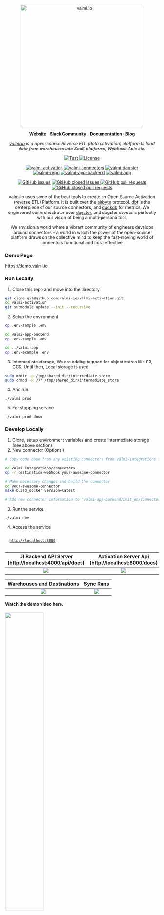 <p align="center">
  <a href="https://valmi.io"><img width="400" src="https://blog.valmi.io/content/images/2023/06/valmilogo-1.png" alt="valmi.io"></a>
</p>

<p align="center">
  <b>
    <a href="https://www.valmi.io">Website</a>
    ·
    <a href="https://www.valmi.io/slack">Slack Community</a>
    ·
    <a href="https://docs.valmi.io">Documentation</a>
    ·
    <a href="https://blog.valmi.io">Blog</a>
  </b>
</p>

<p align="center">
    <em> <a href="https://valmi.io">valmi.io</a> is a open-source Reverse ETL (data activation) platform to load data from warehouses into SaaS platforms, Webhook Apis etc.</em>
</p>
<p align="center">
<a href="https://github.com/valmi-io/valmi-activation/stargazers/" target="_blank">
    <img src="https://img.shields.io/github/stars/valmi-io/valmi-activation?style=social&label=Star&maxAge=10000" alt="Test">
</a>
<a href="https://github.com/valmi-io/valmi-activation/blob/main/LICENSE.md" target="_blank">
    <img src="https://img.shields.io/static/v1?label=license&message=MIT&color=white" alt="License">
</a>
</p>
<div align="center" >

[![valmi-activation](https://github.com/valmi-io/valmi-activation/actions/workflows/valmi-activation-docker-image-action.yml/badge.svg)](https://github.com/valmi-io/valmi-activation/actions/workflows/valmi-activation-docker-image-action.yml) [![valmi-connectors](https://github.com/valmi-io/valmi-activation/actions/workflows/valmi-connectors-docker-image-action.yml/badge.svg)](https://github.com/valmi-io/valmi-activation/actions/workflows/valmi-connectors-docker-image-action.yml) [![valmi-dagster](https://github.com/valmi-io/valmi-activation/actions/workflows/valmi-dagster-docker-image-action.yml/badge.svg)](https://github.com/valmi-io/valmi-activation/actions/workflows/valmi-dagster-docker-image-action.yml) 
<br/>
[![valmi-repo](https://github.com/valmi-io/valmi-activation/actions/workflows/valmi-repo-docker-image-action.yml/badge.svg)](https://github.com/valmi-io/valmi-activation/actions/workflows/valmi-repo-docker-image-action.yml) [![valmi-app-backend](https://github.com/valmi-io/valmi-app-backend/actions/workflows/valmi-app-backend-docker-image-action.yml/badge.svg)](https://github.com/valmi-io/valmi-app-backend/actions/workflows/valmi-app-backend-docker-image-action.yml) [![valmi-app](https://github.com/valmi-io/valmi-app/actions/workflows/valmi-app-docker-image-action.yml/badge.svg)](https://github.com/valmi-io/valmi-app/actions/workflows/valmi-app-docker-image-action.yml)

  
<a href="/../../issues?q=is%3Aopen+is%3Aissue"> <img alt="GitHub issues" src="https://img.shields.io/github/issues-raw/valmi-io/valmi-activation?color=%23238636"></a> <a href="/../../issues?q=is%3Aissue+is%3Aclosed"> <img alt="GitHub closed issues" src="https://img.shields.io/github/issues-closed-raw/valmi-io/valmi-activation?color=%238957e5"> </a> <a href="/../../pulls?q=is%3Aopen+is%3Apr"> <img alt="GitHub pull requests" src="https://img.shields.io/github/issues-pr-raw/valmi-io/valmi-activation"> </a> <a href="/../../pulls?q=is%3Apr+is%3Aclosed"> <img alt="GitHub closed pull requests" src="https://img.shields.io/github/issues-pr-closed-raw/valmi-io/valmi-activation?color=%238957e5"> </a>
  
</div>
<p align="center">valmi.io uses some of the best tools to create an Open Source Activation (reverse ETL) Platform. It is built over the <a href="https://airbyte.com/">airbyte</a> protocol. <a href="https://www.getdbt.com/">dbt</a> is the centerpiece of our source connectors, and <a href="https://duckdb.org/">duckdb</a> for metrics. We engineered our orchestrator over <a href="https://dagster.io/">dagster</a>, and dagster dovetails perfectly with our vision of being a multi-persona tool.  </p>
  
 <p align="center">We envision a world where a vibrant community of engineers develops around connectors - a world in which the power of the open-source platform draws on the collective mind to keep the fast-moving world of connectors functional and cost-effective.</p>

### Demo Page
https://demo.valmi.io

### Run Locally

1. Clone this repo and move into the directory.
```bash
git clone git@github.com:valmi-io/valmi-activation.git
cd valmi-activation
git submodule update --init --recursive
```

2. Setup the environment
```bash
cp .env-sample .env

cd valmi-app-backend
cp .env-sample .env

cd ../valmi-app
cp .env-example .env
```

3. Intermediate storage, We are adding support for object stores like S3, GCS. Until then, Local storage is used.
```bash
sudo mkdir -p /tmp/shared_dir/intermediate_store
sudo chmod -R 777 /tmp/shared_dir/intermediate_store
```

4. And run
```bash
./valmi prod
```

5. For stopping service
```bash
./valmi prod down
```


### Develop Locally

1. Clone, setup environment variables and create intermediate storage (see above section)
2. New connector (Optional)
```bash
# Copy code base from any existing connectors from valmi-integrations folder (ex. destination-webhook)

cd valmi-integrations/connectors
cp -r destination-webhook your-awesome-connector

# Make necessary changes and build the connector
cd your-awesome-connector
make build_docker version=latest

# Add new connector information to "valmi-app-backend/init_db/connector_def.json"
```

3. Run the service
```bash
./valmi dev
```
 
4. Access the service
<pre>
 <code>
  <a href="http://localhost:3000">http://localhost:3000</a>
 </code>
</pre>
  

UI Backend API Server (http://localhost:4000/api/docs)       |  Activation Server Api (http://localhost:8000/docs)
:-------------------------:|:-------------------------:
![]( https://blog.valmi.io/content/images/2023/06/api-4000.png)  |  ![]( https://blog.valmi.io/content/images/2023/06/api-8000.png)

  Warehouses and Destinations   |  Sync Runs
:-------------------------:|:-------------------------:
![]( https://blog.valmi.io/content/images/2023/06/connections.png)  |  ![](https://blog.valmi.io/content/images/2023/06/sync_runs.png)

#### Watch the demo video here. 
[<img  src="https://i.ytimg.com/vi/UEC3-C4_7nk/maxresdefault.jpg" width="50%"/>](https://www.youtube.com/watch?v=UEC3-C4_7nk "Watch the demo video") 

5. Stop the service
```bash
./valmi dev down
```

#### Docs: https://docs.valmi.io
#### Usecases: https://blog.valmi.io
